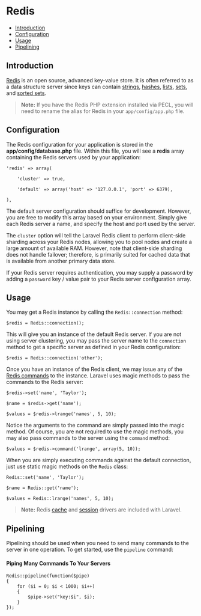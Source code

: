 # Redis

- [Introduction](#introduction)
- [Configuration](#configuration)
- [Usage](#usage)
- [Pipelining](#pipelining)

<a name="introduction"></a>
## Introduction

[Redis](http://redis.io) is an open source, advanced key-value store. It is often referred to as a data structure server since keys can contain [strings](http://redis.io/topics/data-types#strings), [hashes](http://redis.io/topics/data-types#hashes), [lists](http://redis.io/topics/data-types#lists), [sets](http://redis.io/topics/data-types#sets), and [sorted sets](http://redis.io/topics/data-types#sorted-sets).

> **Note:** If you have the Redis PHP extension installed via PECL, you will need to rename the alias for Redis in your `app/config/app.php` file.

<a name="configuration"></a>
## Configuration

The Redis configuration for your application is stored in the **app/config/database.php** file. Within this file, you will see a **redis** array containing the Redis servers used by your application:

	'redis' => array(

		'cluster' => true,

		'default' => array('host' => '127.0.0.1', 'port' => 6379),

	),

The default server configuration should suffice for development. However, you are free to modify this array based on your environment. Simply give each Redis server a name, and specify the host and port used by the server.

The `cluster` option will tell the Laravel Redis client to perform client-side sharding across your Redis nodes, allowing you to pool nodes and create a large amount of available RAM. However, note that client-side sharding does not handle failover; therefore, is primarily suited for cached data that is available from another primary data store.

If your Redis server requires authentication, you may supply a password by adding a `password` key / value pair to your Redis server configuration array.

<a name="usage"></a>
## Usage

You may get a Redis instance by calling the `Redis::connection` method:

	$redis = Redis::connection();

This will give you an instance of the default Redis server. If you are not using server clustering, you may pass the server name to the `connection` method to get a specific server as defined in your Redis configuration:

	$redis = Redis::connection('other');

Once you have an instance of the Redis client, we may issue any of the [Redis commands](http://redis.io/commands) to the instance. Laravel uses magic methods to pass the commands to the Redis server:

	$redis->set('name', 'Taylor');

	$name = $redis->get('name');

	$values = $redis->lrange('names', 5, 10);

Notice the arguments to the command are simply passed into the magic method. Of course, you are not required to use the magic methods, you may also pass commands to the server using the `command` method:

	$values = $redis->command('lrange', array(5, 10));

When you are simply executing commands against the default connection, just use static magic methods on the `Redis` class:

	Redis::set('name', 'Taylor');

	$name = Redis::get('name');

	$values = Redis::lrange('names', 5, 10);

> **Note:** Redis [cache](cache) and [session](/docs/session.md) drivers are included with Laravel.

<a name="pipelining"></a>
## Pipelining

Pipelining should be used when you need to send many commands to the server in one operation. To get started, use the `pipeline` command:

#### Piping Many Commands To Your Servers

	Redis::pipeline(function($pipe)
	{
		for ($i = 0; $i < 1000; $i++)
		{
			$pipe->set("key:$i", $i);
		}
	});